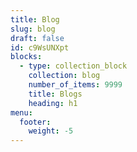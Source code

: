```yaml
---
title: Blog
slug: blog
draft: false
id: c9WsUNXpt
blocks:
  - type: collection_block
    collection: blog
    number_of_items: 9999
    title: Blogs
    heading: h1
menu:
  footer:
    weight: -5
---
```

